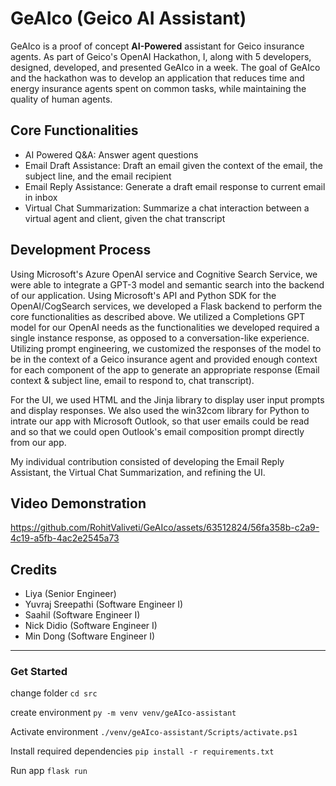 
# GeAIco (Geico AI Assistant)

GeAIco is a proof of concept **AI-Powered** assistant for Geico insurance agents. As part of Geico's OpenAI Hackathon, I, along with 5 developers, designed, developed, and presented GeAIco in a week. The goal of GeAIco and the hackathon was to develop an application that reduces time and energy insurance agents spent on common tasks, while maintaining the quality of human agents.

 ## Core Functionalities
- AI Powered Q&A: Answer agent questions
- Email Draft Assistance: Draft an email given the context of the email, the subject line, and the email recipient
- Email Reply Assistance: Generate a draft email response to current email in inbox
- Virtual Chat Summarization: Summarize a chat interaction between a virtual agent and client, given the chat transcript

## Development Process
Using Microsoft's Azure OpenAI service and Cognitive Search Service, we were able to integrate a GPT-3 model and semantic search into the backend of our application. Using Microsoft's API and Python SDK for the OpenAI/CogSearch services, we developed a Flask backend to perform the core functionalities as described above. We utilized a Completions GPT model for our OpenAI needs as the functionalities we developed required a single instance response, as opposed to a conversation-like experience. Utilizing prompt engineering, we customized the responses of the model to be in the context of a Geico insurance agent and provided enough context for each component of the app to generate an appropriate response (Email context & subject line, email to respond to, chat transcript).

For the UI, we used HTML and the Jinja library to display user input prompts and display responses. We also used the win32com library for Python to intrate our app with Microsoft Outlook, so that user emails could be read and so that we could open Outlook's email composition prompt directly from our app.

My individual contribution consisted of developing the Email Reply Assistant, the Virtual Chat Summarization, and refining the UI.


## Video Demonstration


https://github.com/RohitValiveti/GeAIco/assets/63512824/56fa358b-c2a9-4c19-a5fb-4ac2e2545a73



## Credits
* Liya (Senior Engineer)
* Yuvraj Sreepathi (Software Engineer I)
* Saahil (Software Engineer I)
* Nick Didio (Software Engineer I)
* Min Dong (Software Engineer I)

---

### Get Started
change folder
`cd src`

create environment
`py -m venv venv/geAIco-assistant`

Activate environment
`./venv/geAIco-assistant/Scripts/activate.ps1`


Install required dependencies
`pip install -r requirements.txt`

Run app
`flask run`
